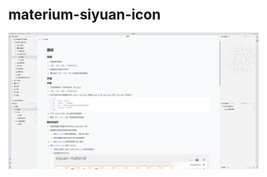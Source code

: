 # materium-siyuan-icon
![preview](https://raw.githubusercontent.com/materium/materium-siyuan-icon/terra/preview.png)
